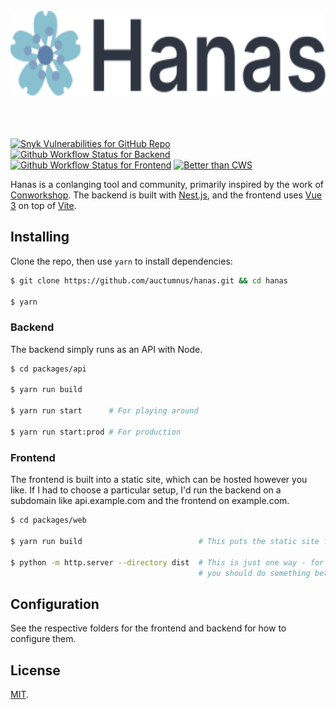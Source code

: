 <div align="center">
	<br>
	<div>
		<img height="136" src="media/logo.svg" alt="hanas">
	</div>
	<br>
	<br>
	<br>
</div>

[![Snyk Vulnerabilities for GitHub Repo][snyk]](https://snyk.io)
[![Github Workflow Status for Backend][gh-badge-backend]][gh-workflow-backend]
[![Github Workflow Status for Frontend][gh-badge-frontend]][gh-workflow-frontend]
[![Better than CWS][better-than-cws-badge]][better-than-cws-link]

Hanas is a conlanging tool and community, primarily inspired by the work of
[Conworkshop][cws]. The backend is built with [Nest.js][nest], and the frontend
uses [Vue 3][vue] on top of [Vite][vite].

## Installing

Clone the repo, then use `yarn` to install dependencies:

```sh
$ git clone https://github.com/auctumnus/hanas.git && cd hanas

$ yarn
```

### Backend

The backend simply runs as an API with Node.

```sh
$ cd packages/api

$ yarn run build

$ yarn run start      # For playing around

$ yarn run start:prod # For production
```

### Frontend

The frontend is built into a static site, which can be hosted however you like.
If I had to choose a particular setup, I'd run the backend on a subdomain like
api.example.com and the frontend on example.com. 

```sh
$ cd packages/web

$ yarn run build                          # This puts the static site files in `dist`.

$ python -m http.server --directory dist  # This is just one way - for production,
                                          # you should do something better!
```

## Configuration

See the respective folders for the frontend and backend for how to configure them.

## License
[MIT][MIT].

[snyk]: https://img.shields.io/snyk/vulnerabilities/github/auctumnus/hanas?style=flat-square
[gh-badge-frontend]: https://img.shields.io/github/workflow/status/auctumnus/hanas/frontend-ci?label=web%20build&style=flat-square
[gh-workflow-frontend]: https://github.com/auctumnus/hanas/actions/workflows/frontend.yml
[gh-badge-backend]: https://img.shields.io/github/workflow/status/auctumnus/hanas/backend-ci?style=flat-square&label=api%20build
[gh-workflow-backend]: https://github.com/auctumnus/hanas/actions/workflows/node.js.yml
[better-than-cws-badge]: https://img.shields.io/badge/better%20than-cws-blue?style=flat-square
[better-than-cws-link]: https://www.youtube.com/watch?v=xmkifWcTXiI
[cws]: https://conworkshop.com
[nest]: https://nestjs.com
[vue]: https://vuejs.org
[vite]: https://vitejs.dev
[MIT]: https://github.com/auctumnus/hanas/blob/main/LICENSE

